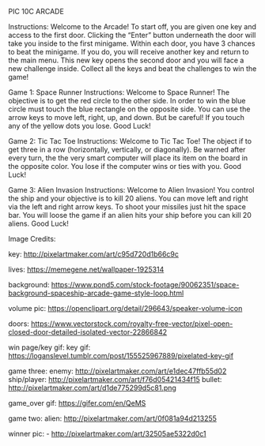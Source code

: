 PIC 10C ARCADE 

Instructions:
Welcome to the Arcade! To start off, you are given one key and access to the first door. Clicking the “Enter” button underneath the door will take you inside to the first minigame. Within each door, you have 3 chances to beat the minigame. If you do, you will receive another key and return to the main menu. This new key opens the second door and you will face a new challenge inside. Collect all the keys and beat the challenges to win the game! 

Game 1: Space Runner
Instructions: Welcome to Space Runner! The objective is to get the red circle to the other side. In order to win the blue circle must touch the blue rectangle on the opposite side. You can use the arrow keys to move left, right, up, and down. But be careful! If you touch any of the yellow dots you lose. Good Luck!

Game 2: Tic Tac Toe
Instructions: Welcome to Tic Tac Toe!  The object if to get three in a row (horizontally, vertically, or diagonally). Be warned after every turn, the the very smart computer will place its item on the board in the opposite color. You lose if the computer wins or ties with you. Good Luck!

Game 3: Alien Invasion
Instructions: Welcome to Alien Invasion! You control the ship and your objective is to kill 20 aliens. You can move left and right via the left and right arrow keys. To shoot your missiles just hit the space bar. You will loose the game if an alien hits your ship before you can kill 20 aliens. Good Luck!


Image Credits: 

key:   http://pixelartmaker.com/art/c95d720d1b66c9c

lives:   https://memegene.net/wallpaper-1925314

background: https://www.pond5.com/stock-footage/90062351/space-background-spaceship-arcade-game-style-loop.html

volume pic: https://openclipart.org/detail/296643/speaker-volume-icon

doors: https://www.vectorstock.com/royalty-free-vector/pixel-open-closed-door-detailed-isolated-vector-22866842

win page/key gif: key gif: https://loganslevel.tumblr.com/post/155525967889/pixelated-key-gif

game three:
enemy:    http://pixelartmaker.com/art/e1dec47ffb55d02
ship/player:    http://pixelartmaker.com/art/f76d05421434f15
bullet: http://pixelartmaker.com/art/d1de775299d5c81.png

game_over gif:
https://gifer.com/en/QeMS

game two:
alien:  http://pixelartmaker.com/art/0f081a94d213255

winner pic: - http://pixelartmaker.com/art/32505ae5322d0c1
